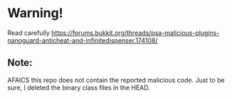 Warning!
========

Read carefully
https://forums.bukkit.org/threads/psa-malicious-plugins-nanoguard-anticheat-and-infinitedispenser.174108/


Note:
-----

AFAICS this repo does not contain the reported malicious code.
Just to be sure, I deleted the binary class files in the HEAD.
